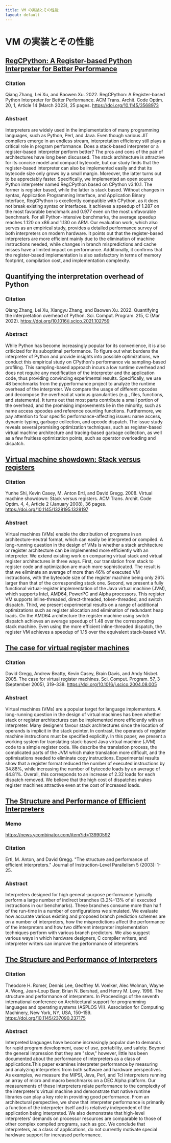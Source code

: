 ```yaml
---
title: VM の実装とその性能
layout: default
---
```


# VM の実装とその性能

## [RegCPython: A Register-based Python Interpreter for Better Performance](https://dl.acm.org/doi/pdf/10.1145/3568973)
### Citation
Qiang Zhang, Lei Xu, and Baowen Xu. 2022. RegCPython: A Register-based Python Interpreter for Better Performance. ACM Trans. Archit. Code Optim. 20, 1, Article 14 (March 2023), 25 pages. https://doi.org/10.1145/3568973
### Abstract
Interpreters are widely used in the implementation of many programming languages, such as Python, Perl, and Java. Even though various JIT compilers emerge in an endless stream, interpretation efficiency still plays a critical role in program performance. Does a stack-based interpreter or a register-based interpreter perform better? The pros and cons of the pair of architectures have long been discussed. The stack architecture is attractive for its concise model and compact bytecode, but our study finds that the register-based interpreter can also be implemented easily and that its bytecode size only grows by a small margin. Moreover, the latter turns out to be appreciably faster. Specifically, we implemented an open source Python interpreter named RegCPython based on CPython v3.10.1. The former is register based, while the latter is stack based. Without changes in syntax, Application Programming Interface, and Application Binary Interface, RegCPython is excellently compatible with CPython, as it does not break existing syntax or interfaces. It achieves a speedup of 1.287 on the most favorable benchmark and 0.977 even on the most unfavorable benchmark. For all Python-intensive benchmarks, the average speedup reaches 1.120 on x86 and 1.130 on ARM. Our evaluation work, which also serves as an empirical study, provides a detailed performance survey of both interpreters on modern hardware. It points out that the register-based interpreters are more efficient mainly due to the elimination of machine instructions needed, while changes in branch mispredictions and cache misses have a limited impact on performance. Additionally, it confirms that the register-based implementation is also satisfactory in terms of memory footprint, compilation cost, and implementation complexity.

## Quantifying the interpretation overhead of Python
### Citation
Qiang Zhang, Lei Xu, Xiangyu Zhang, and Baowen Xu. 2022. Quantifying the interpretation overhead of Python. Sci. Comput. Program. 215, C (Mar 2022). https://doi.org/10.1016/j.scico.2021.102759
### Abstract
While Python has become increasingly popular for its convenience, it is also criticized for its suboptimal performance. To figure out what burdens the interpreter of Python and provide insights into possible optimizations, we conduct this empirical study on CPython's performance via sampling-based profiling. This sampling-based approach incurs a low runtime overhead and does not require any modification of the interpreter and the application code, thus providing convincing experimental results. Specifically, we use 48 benchmarks from the pyperformance project to analyze the runtime overhead of the interpreter. We compare the usage of different opcodes and decompose the overhead at various granularities (e.g., files, functions, and statements). It turns out that most parts contribute a small portion of the overhead, and the promising improvements lie in the minority, such as name access opcodes and reference counting functions. Furthermore, we pay attention to four specific performance-affecting issues: name access, dynamic typing, garbage collection, and opcode dispatch. The issue study reveals several promising optimization techniques, such as register-based virtual machine architecture and tracing-based garbage collection, as well as a few fruitless optimization points, such as operator overloading and dispatch.

## [Virtual machine showdown: Stack versus registers](https://dl.acm.org/doi/pdf/10.1145/1328195.1328197)
### Citation
Yunhe Shi, Kevin Casey, M. Anton Ertl, and David Gregg. 2008. Virtual machine showdown: Stack versus registers. ACM Trans. Archit. Code Optim. 4, 4, Article 2 (January 2008), 36 pages. https://doi.org/10.1145/1328195.1328197
### Abstract
Virtual machines (VMs) enable the distribution of programs in an architecture-neutral format, which can easily be interpreted or compiled. A long-running question in the design of VMs is whether a stack architecture or register architecture can be implemented more efficiently with an interpreter. We extend existing work on comparing virtual stack and virtual register architectures in three ways. First, our translation from stack to register code and optimization are much more sophisticated. The result is that we eliminate an average of more than 46% of executed VM instructions, with the bytecode size of the register machine being only 26% larger than that of the corresponding stack one. Second, we present a fully functional virtual-register implementation of the Java virtual machine (JVM), which supports Intel, AMD64, PowerPC and Alpha processors. This register VM supports inline-threaded, direct-threaded, token-threaded, and switch dispatch. Third, we present experimental results on a range of additional optimizations such as register allocation and elimination of redundant heap loads. On the AMD64 architecture the register machine using switch dispatch achieves an average speedup of 1.48 over the corresponding stack machine. Even using the more efficient inline-threaded dispatch, the register VM achieves a speedup of 1.15 over the equivalent stack-based VM.

## [The case for virtual register machines](https://dl.acm.org/doi/10.1016/j.scico.2004.08.005)
### Citation
David Gregg, Andrew Beatty, Kevin Casey, Brain Davis, and Andy Nisbet. 2005. The case for virtual register machines. Sci. Comput. Program. 57, 3 (September 2005), 319–338. https://doi.org/10.1016/j.scico.2004.08.005
### Abstract
Virtual machines (VMs) are a popular target for language implementers. A long-running question in the design of virtual machines has been whether stack or register architectures can be implemented more efficiently with an interpreter. Many designers favour stack architectures since the location of operands is implicit in the stack pointer. In contrast, the operands of register machine instructions must be specified explicitly. In this paper, we present a working system for translating stack-based Java virtual machine (JVM) code to a simple register code. We describe the translation process, the complicated parts of the JVM which make translation more difficult, and the optimisations needed to eliminate copy instructions. Experimental results show that a register format reduced the number of executed instructions by 34.88%, while increasing the number of bytecode loads by an average of 44.81%. Overall, this corresponds to an increase of 2.32 loads for each dispatch removed. We believe that the high cost of dispatches makes register machines attractive even at the cost of increased loads.

## [The Structure and Performance of Efficient Interpreters](https://jilp.org/vol5/v5paper12.pdf)
### Memo
https://news.ycombinator.com/item?id=13990592
### Citation
Ertl, M. Anton, and David Gregg. "The structure and performance of efficient interpreters." Journal of Instruction-Level Parallelism 5 (2003): 1-25.
### Abstract
Interpreters designed for high general-purpose performance typically perform a large
number of indirect branches (3.2%–13% of all executed instructions in our benchmarks). These branches consume more than half of the run-time in a number of configurations we simulated. We evaluate how accurate various existing and proposed branch prediction schemes are on a number of interpreters, how the mispredictions affect the performance of the interpreters and how two different interpreter implementation techniques perform with various branch predictors. We also suggest various ways in which hardware designers, C compiler writers, and interpreter writers can improve the performance of interpreters

## [The Structure and Performance of Interpreters](https://dl.acm.org/doi/pdf/10.1145/237090.237175)
### Citation
Theodore H. Romer, Dennis Lee, Geoffrey M. Voelker, Alec Wolman, Wayne A. Wong, Jean-Loup Baer, Brian N. Bershad, and Henry M. Levy. 1996. The structure and performance of interpreters. In Proceedings of the seventh international conference on Architectural support for programming languages and operating systems (ASPLOS VII). Association for Computing Machinery, New York, NY, USA, 150–159. https://doi.org/10.1145/237090.237175
### Abstract
Interpreted languages have become increasingly popular due to demands for rapid program development, ease of use, portability, and safety. Beyond the general impression that they are "slow," however, little has been documented about the performance of interpreters as a class of applications.This paper examines interpreter performance by measuring and analyzing interpreters from both software and hardware perspectives. As examples, we measure the MIPSI, Java, Perl, and Tcl interpreters running an array of micro and macro benchmarks on a DEC Alpha platform. Our measurements of these interpreters relate performance to the complexity of the interpreter's virtual machine and demonstrate that native runtime libraries can play a key role in providing good performance. From an architectural perspective, we show that interpreter performance is primarily a function of the interpreter itself and is relatively independent of the application being interpreted. We also demonstrate that high-level interpreters' demands on processor resources are comparable to those of other complex compiled programs, such as gcc. We conclude that interpreters, as a class of applications, do not currently motivate special hardware support for increased performance.
